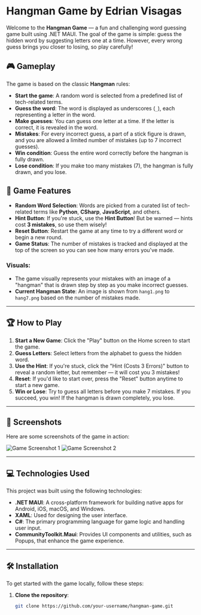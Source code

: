 # Hangman Game by Edrian Visagas

Welcome to the **Hangman Game** — a fun and challenging word guessing game built using .NET MAUI. The goal of the game is simple: guess the hidden word by suggesting letters one at a time. However, every wrong guess brings you closer to losing, so play carefully!

## 🎮 **Gameplay**

The game is based on the classic **Hangman** rules:

- **Start the game**: A random word is selected from a predefined list of tech-related terms.
- **Guess the word**: The word is displayed as underscores (`_`), each representing a letter in the word.
- **Make guesses**: You can guess one letter at a time. If the letter is correct, it is revealed in the word.
- **Mistakes**: For every incorrect guess, a part of a stick figure is drawn, and you are allowed a limited number of mistakes (up to 7 incorrect guesses).
- **Win condition**: Guess the entire word correctly before the hangman is fully drawn.
- **Lose condition**: If you make too many mistakes (7), the hangman is fully drawn, and you lose.

## 📝 **Game Features**

- **Random Word Selection**: Words are picked from a curated list of tech-related terms like **Python**, **CSharp**, **JavaScript**, and others.
- **Hint Button**: If you're stuck, use the **Hint Button**! But be warned — hints cost **3 mistakes**, so use them wisely!
- **Reset Button**: Restart the game at any time to try a different word or begin a new round.
- **Game Status**: The number of mistakes is tracked and displayed at the top of the screen so you can see how many errors you've made.

### **Visuals**:
- The game visually represents your mistakes with an image of a "hangman" that is drawn step by step as you make incorrect guesses.
- **Current Hangman State**: An image is shown from `hang1.png` to `hang7.png` based on the number of mistakes made.

---

## 🏆 **How to Play**

1. **Start a New Game**: Click the "Play" button on the Home screen to start the game.
2. **Guess Letters**: Select letters from the alphabet to guess the hidden word.
3. **Use the Hint**: If you're stuck, click the "Hint (Costs 3 Errors)" button to reveal a random letter, but remember — it will cost you 3 mistakes!
4. **Reset**: If you'd like to start over, press the "Reset" button anytime to start a new game.
5. **Win or Lose**: Try to guess all letters before you make 7 mistakes. If you succeed, you win! If the hangman is drawn completely, you lose.

---

## 📱 **Screenshots**

Here are some screenshots of the game in action:

![Game Screenshot 1](assets/screenshots/screenshot1.png)
![Game Screenshot 2](assets/screenshots/screenshot2.png)

---

## 💻 **Technologies Used**

This project was built using the following technologies:

- **.NET MAUI**: A cross-platform framework for building native apps for Android, iOS, macOS, and Windows.
- **XAML**: Used for designing the user interface.
- **C#**: The primary programming language for game logic and handling user input.
- **CommunityToolkit.Maui**: Provides UI components and utilities, such as Popups, that enhance the game experience.

---

## 🛠️ **Installation**

To get started with the game locally, follow these steps:

1. **Clone the repository**:
   ```bash
   git clone https://github.com/your-username/hangman-game.git
